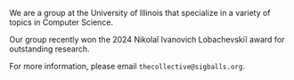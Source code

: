 We are a group at the University of Illinois that specialize in a variety of topics in Computer Science. 

Our group recently won the 2024 Nikolaĭ Ivanovich Lobachevskiĭ award for outstanding research.

For more information, please email `thecollective@sigballs.org`.
